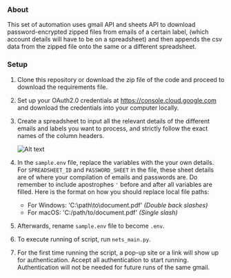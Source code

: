 ###  About
This set of automation uses gmail API and sheets API to download password-encrypted zipped files from emails of a certain label, (which account details will have to be on a spreadsheet) and then appends the csv data from the zipped file onto the same or a different spreadsheet.

### Setup

1. Clone this repository or download the zip file of the code and proceed to download the requirements file.

2. Set up your OAuth2.0 credentials at https://console.cloud.google.com and download the credentials into your computer locally.

3. Create a spreadsheet to input all the relevant details of the different emails and labels you want to process, and strictly follow the exact names of the column headers.

    ![Alt text](https://github.com/sparkfn/EKO-NETS/blob/main/image.png)

4. In the `sample.env` file, replace the variables with the your own details. For `SPREADSHEET_ID` and `PASSWORD_SHEET` in the file, these sheet details are of where your compilation of emails and passwords are. Do remember to include apostrophes `'` before and after all variables are filled. Here is the format on how you should replace local file paths:

    - For Windows: 'C:\\path\\to\\document.pdf' *(Double back slashes)*
    - For macOS: 'C:/path/to/document.pdf' *(Single slash)*

5. Afterwards, rename `sample.env` file to become `.env`.

6. To execute running of script, run `nets_main.py`.

7. For the first time running the script, a pop-up site or a link will show up for authentication. Accept all authentication to start running. Authentication will not be needed for future runs of the same gmail.
